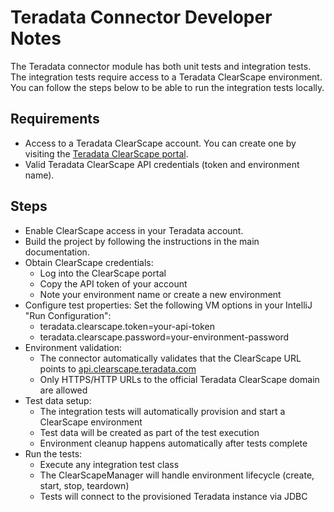 # Teradata Connector Developer Notes
The Teradata connector module has both unit tests and integration tests. 
The integration tests require access to a Teradata ClearScape environment.
You can follow the steps below to be able to run the integration tests locally.


## Requirements
* Access to a Teradata ClearScape account. You can create one by visiting the [Teradata ClearScape portal](https://clearscape.teradata.com/sign-in).
* Valid Teradata ClearScape API credentials (token and environment name).

## Steps
* Enable ClearScape access in your Teradata account.
* Build the project by following the instructions in the main documentation.
* Obtain ClearScape credentials:
    * Log into the ClearScape portal
    * Copy the API token of your account
    * Note your environment name or create a new environment
* Configure test properties: Set the following VM options in your IntelliJ "Run Configuration":
    * teradata.clearscape.token=your-api-token
    * teradata.clearscape.password=your-environment-password
* Environment validation:
    * The connector automatically validates that the ClearScape URL points to [api.clearscape.teradata.com](https://api.clearscape.teradata.com/api-docs/?_gl=1*z35r6m*_gcl_au*MTk4NDg2NzY5NC4xNzUwOTQwNjMx*_ga*MTE3NTQ5MzU3OS4xNzUwNDk4Nzk3*_ga_7PE2TMW3FE*czE3NTI4MTkzMjEkbzE4JGcwJHQxNzUyODE5MzY5JGoxMiRsMCRoMA..)
    * Only HTTPS/HTTP URLs to the official Teradata ClearScape domain are allowed
* Test data setup:
    * The integration tests will automatically provision and start a ClearScape environment
    * Test data will be created as part of the test execution
    * Environment cleanup happens automatically after tests complete
* Run the tests:
    * Execute any integration test class
    * The ClearScapeManager will handle environment lifecycle (create, start, stop, teardown)
    * Tests will connect to the provisioned Teradata instance via JDBC
